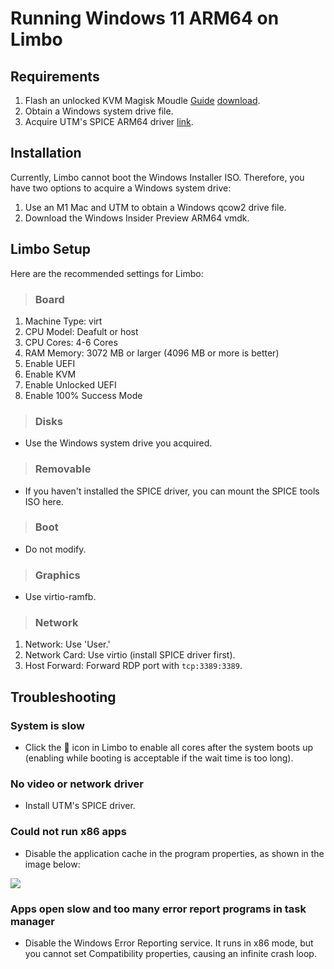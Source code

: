 # Running Windows 11 ARM64 on Limbo

## Requirements
1. Flash an unlocked KVM Magisk Moudle [Guide](https://github.com/wasdwasd0105/limbo_tensor/blob/master/docs/unlock-pkvm.md) [download](https://github.com/wasdwasd0105/limbo_tensor/releases/download/v0.5.0/unlock_kvm_magisk.zip).
2. Obtain a Windows system drive file.
3. Acquire UTM's SPICE ARM64 driver [link](https://docs.getutm.app/guest-support/windows/).  

## Installation

Currently, Limbo cannot boot the Windows Installer ISO. Therefore, you have two options to acquire a Windows system drive:

1. Use an M1 Mac and UTM to obtain a Windows qcow2 drive file.
2. Download the Windows Insider Preview ARM64 vmdk.

## Limbo Setup

Here are the recommended settings for Limbo:

>### Board 
1. Machine Type: virt
2. CPU Model: Deafult or host
3. CPU Cores: 4-6 Cores
4. RAM Memory: 3072 MB or larger (4096 MB or more is better)
5. Enable UEFI
6. Enable KVM
7. Enable Unlocked UEFI
8. Enable 100% Success Mode

>### Disks
- Use the Windows system drive you acquired.
   
>### Removable
- If you haven't installed the SPICE driver, you can mount the SPICE tools ISO here.

>### Boot
- Do not modify.
   
>### Graphics
- Use virtio-ramfb.

>### Network
1. Network: Use 'User.'
2. Network Card: Use virtio (install SPICE driver first).
3. Host Forward: Forward RDP port with `tcp:3389:3389`.


## Troubleshooting

### System is slow
- Click the 🚀 icon in Limbo to enable all cores after the system boots up (enabling while booting is acceptable if the wait time is too long).

### No video or network driver
- Install UTM's SPICE driver.

### Could not run x86 apps

- Disable the application cache in the program properties, as shown in the image below:

![](https://github.com/wasdwasd0105/limbo_tensor/blob/master/pics/disable_application_cache.png?raw=true)

### Apps open slow and too many error report programs in task manager

- Disable the Windows Error Reporting service. It runs in x86 mode, but you cannot set Compatibility properties, causing an infinite crash loop.
